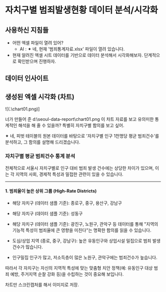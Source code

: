 # 자치구별 범죄발생현황 데이터 분석/시각화

## 사용하신 지침들

+ 어떤 엑셀 파일이 열려 있어?
    - AI : ✦ 네, 현재 '범죄통계자료.xlsx' 파일이 열려 있습니다.
+ 현재 알려진 엑셀 시트 데이터를 기반으로 데이터 분석해서 시각화해보자. 단계적으로 확인받으며 진행하자.

## 데이터 인사이트

## 생성된 엑셀 시각화 (차트)
![(.\chart01.png)]

너가 만들어 준 d:\seoul-data-report\chart01.png 이 차트 자료를 보고 유의미한 통계적인 해석을 해 줄 수 있을까? 특별히 자치구별 함의를 보고 싶어. 

✦ 네, 피벗 테이블의 원본 데이터를 바탕으로 '자치구별 인구 1천명당 평균 범죄건수'를 분석하고, 그 함의를 설명해 드리겠습니다.

  ### 자치구별 평균 범죄건수 통계 분석


  전체적으로 서울시 자치구별로 인구 대비 범죄 발생 건수에는 상당한 차이가 있으며, 이는 각 지역의 사회, 경제적
  특성과 밀접한 관련이 있을 수 있습니다.

  ---

  #### 1. 범죄율이 높은 상위 그룹 (High-Rate Districts)


   * 해당 자치구 (데이터 샘플 기준): 종로구, 중구, 용산구, 강남구
   * 해당 자치구 (데이터 샘플 기준): 성동구
   * 해당 자치구 (데이터 샘플 기준): 광진구, 노원구, 관악구 등
  데이터를 통해 "지역의 기능적 특성이 범죄율에 큰 영향을 미친다"는 명확한 함의를 읽을 수 있습니다.


   * 도심/상업 지역 (종로, 중구, 강남구): 높은 유동인구와 상업시설 밀집으로 범죄 발생 건수가 많습니다.

   * 인구밀집 인구가 많고, 저소득층이 많은 노원구, 관악구에는 범죄건수가 높습니다.

  따라서 각 자치구는 자신의 지역적 특성에 맞는 맞춤형 치안 정책(예: 유동인구 대상 범죄 예방, 주거지역 순찰 강화 등)을 수립하는 것이 중요해 보입니다.

차트만 스크린캡처를 해서 이미지로 저장.
